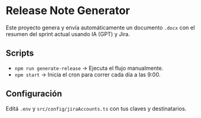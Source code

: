 # Release Note Generator

Este proyecto genera y envía automáticamente un documento `.docx` con el resumen del sprint actual usando IA (GPT) y Jira.

## Scripts

- `npm run generate-release` → Ejecuta el flujo manualmente.
- `npm start` → Inicia el cron para correr cada día a las 9:00.

## Configuración

Editá `.env` y `src/config/jiraAccounts.ts` con tus claves y destinatarios.
